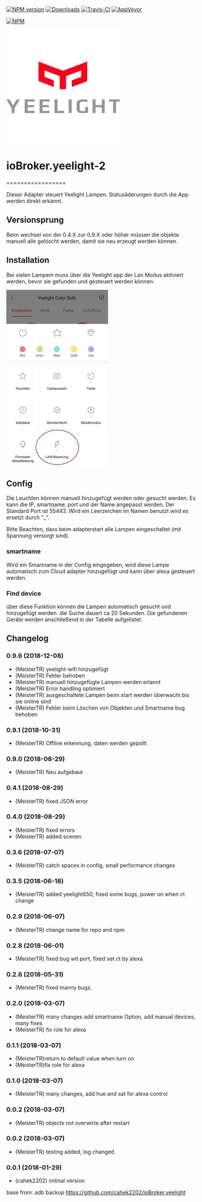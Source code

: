[![NPM version](http://img.shields.io/npm/v/iobroker.yeelight-2.svg)](https://www.npmjs.com/package/iobroker.yeelight-2)
[![Downloads](https://img.shields.io/npm/dm/iobroker.yeelight-2.svg)](https://www.npmjs.com/package/iobroker.yeelight-2)
[![Travis-CI](https://api.travis-ci.org/MeisterTR/ioBroker.yeelight-2.svg?branch=master)](https://travis-ci.org/MeisterTR/ioBroker.yeelight-2)
[![AppVeyor](https://ci.appveyor.com/api/projects/status/github/MeisterTR/ioBroker.yeelight-2?branch=master&svg=true)](https://ci.appveyor.com/project/MeisterTR/ioBroker-yeelight-2/)

[![NPM](https://nodei.co/npm/iobroker.yeelight-2.png?downloads=true)](https://nodei.co/npm/iobroker.yeelight-2/)

![Logo](admin/yeelight.png)
# ioBroker.yeelight-2
=================

Dieser Adapter steuert Yeelight Lampen. Statusäderungen durch die App werden direkt erkannt.
## Versionsprung
Beim wechsel von der 0.4.X zur 0.9.X oder höher müssen die objekte manuell alle gelöscht werden, damit sie neu erzeugt werden können.

## Installation

Bei vielen Lampem muss über die Yeelight app der Lan Modus aktiviert werden, bevor sie gefunden und gesteuert werden können. 

![](admin/lan.jpg)

## Config
Die Leuchten können manuell hinzugefügt werden oder gesucht werden. Es kann die IP, smartname, port und der Name angepasst werden. Der Standard Port ist 55443. Wird ein Leerzeichen im Namen benutzt wird es ersetzt durch "_". 

Bitte Beachten, dass beim adapterstart alle Lampen eingeschaltet (mit Spannung versorgt sind).

### smartname
Wird ein Smartname in der Config eingegeben, wird diese Lampe automatisch zum Cloud adapter hinzugefügt und kann über alexa gesteuert werden.

### Find device
über diese Funktion können die Lampen automatisch gesucht und hinzugefügt werden. die Suche dauert ca 20 Sekunden. Die gefundenen Geräte werden anschließend in der Tabelle aufgelistet.


## Changelog
### 0.9.6 (2018-12-08)
* (MeisterTR) yeelight-wifi hinzugefügt
* (MeisterTR) Fehler behoben
* (MeisterTR) manuell hinzugefügte Lampen werden erlannt
* (MeisterTR) Error handling optimiert
* (MeisterTR) ausgeschaltete Lampen beim start werden überwacht bis sie online sind
* (MeisterTR) Fehler beim Löschen von Objekten und Smartname bug behoben
### 0.9.1 (2018-10-31)
* (MeisterTR) Offline erkennung, daten werden gepollt
### 0.9.0 (2018-08-29)
* (MeisterTR) Neu aufgebaut
### 0.4.1 (2018-08-29)
* (MeisterTR) fixed JSON error
### 0.4.0 (2018-08-29)
* (MeisterTR) fixed errors
* (MeisterTR) added scenen
### 0.3.6 (2018-07-07)
* (MeisterTR) catch spaces in config, small performance changes
### 0.3.5 (2018-06-18)
* (MeisterTR) added yeelight650, fixed some bugs, power on when ct change
### 0.2.9 (2018-06-07)
* (MeisterTR) change name for repo and npm
### 0.2.8 (2018-06-01)
* (MeisterTR) fixed bug wit port, fixed set ct by alexa
### 0.2.6 (2018-05-31)
* (MeisterTR) fixed manny bugs.
### 0.2.0 (2018-03-07)
* (MeisterTR) many changes add smartname Option, add manual devices, many fixes
* (MeisterTR) fix role for alexa
### 0.1.1 (2018-03-07)
* (MeisterTR)return to default value when turn on
* (MeisterTR)fix role for alexa
### 0.1.0 (2018-03-07)
* (MeisterTR) many changes, add hue and sat for alexa control
### 0.0.2 (2018-03-07)
* (MeisterTR) objects not overwirte after restart
### 0.0.2 (2018-03-07)
* (MeisterTR) testing added, log changed
### 0.0.1 (2018-01-29)
* (cahek2202) initinal version



base from: adb backup https://github.com/cahek2202/ioBroker.yeelight
